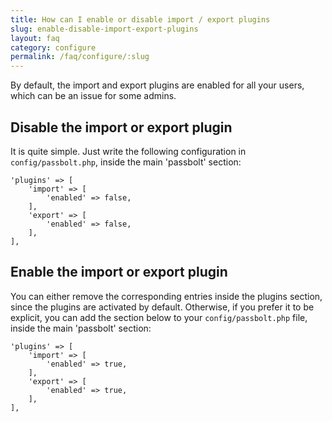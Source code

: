 ```yaml
---
title: How can I enable or disable import / export plugins
slug: enable-disable-import-export-plugins
layout: faq
category: configure
permalink: /faq/configure/:slug
---
```


By default, the import and export plugins are enabled for all your users, which can be an issue for some admins.

## Disable the import or export plugin

It is quite simple. Just write the following configuration in `config/passbolt.php`, inside the main 'passbolt' section:

```
'plugins' => [
    'import' => [
        'enabled' => false,
    ],
    'export' => [
        'enabled' => false,
    ],
],
```

## Enable the import or export plugin

You can either remove the corresponding entries inside the plugins section, since the plugins are activated by default.
Otherwise, if you prefer it to be explicit, you can add the section below to your `config/passbolt.php` file, inside the main 'passbolt' section:

```
'plugins' => [
    'import' => [
        'enabled' => true,
    ],
    'export' => [
        'enabled' => true,
    ],
],
```